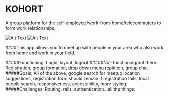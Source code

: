 # KOHORT
A group platform for the self-employed/work-from-home/telecommuters to form work relationships.

![Alt Text](http://i.imgur.com/gDtNwMD.png)
![Alt Text](http://i.imgur.com/KXJ1mFa.png)

####This app allows you to meet up with people in your area who also work from home and work in your field.

#####Functioning: 
Login, layout, logout
#####Not-functioning/not there: 
Registration, group formation, drop down menu repitition, group chat
#####Goals: 
All of the above, google search for meetup location suggestions, registration form should remain if registration fails, local people search, responsiveness, accessibility, more styling.
#####Challenges: 
Routing, rails, authentication...all the things.
